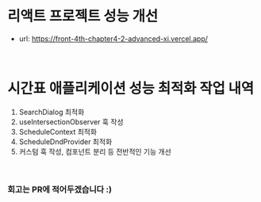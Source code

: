 # 리액트 프로젝트 성능 개선
- url: https://front-4th-chapter4-2-advanced-xi.vercel.app/
 <br />   

# 시간표 애플리케이션 성능 최적화 작업 내역
1. SearchDialog 최적화
2. useIntersectionObserver 훅 작성
3. ScheduleContext 최적화
4. ScheduleDndProvider 최적화
5. 커스텀 훅 작성, 컴포넌트 분리 등 전반적인 기능 개선
   
<br />

### 회고는 PR에 적어두겠습니다 :)
